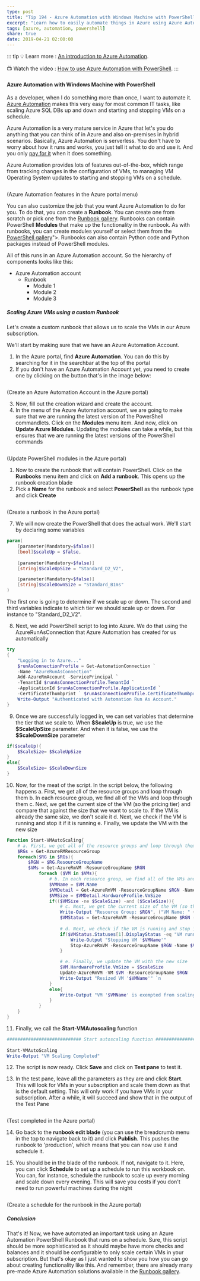 ```yaml
---
type: post
title: "Tip 194 - Azure Automation with Windows Machine with PowerShell"
excerpt: "Learn how to easily automate things in Azure using Azure Automation"
tags: [azure, automation, powershell]
share: true
date: 2019-04-21 02:00:00
---
```

 
::: tip
:bulb: Learn more : [An introduction to Azure Automation](https://docs.microsoft.com/azure/automation/automation-intro?WT.mc_id=docs-azuredevtips-azureappsdev). 

:tv: Watch the video : [How to use Azure Automation with PowerShell](https://www.youtube.com/watch?v=pQ9dQ13B2vM&list=PLLasX02E8BPCNCK8Thcxu-Y-XcBUbhFWC&index=50?WT.mc_id=youtube-azuredevtips-azureappsdev).
:::

#### Azure Automation with Windows Machine with PowerShell

As a developer, when I do something more than once, I want to automate it. [Azure Automation](https://docs.microsoft.com/azure/automation/automation-intro?WT.mc_id=docs-azuredevtips-azureappsdev) makes this very easy for most common IT tasks, like scaling Azure SQL DBs up and down and starting and stopping VMs on a schedule. 

Azure Automation is a very mature service in Azure that let's you do anything that you can think of in Azure and also on-premises in hybrid scenarios. 
Basically, Azure Automation is serverless. You don't have to worry about how it runs and works, you just tell it what to do and use it. And you only [pay for it](https://azure.microsoft.com/pricing/details/automation?WT.mc_id=azure-azuredevtips-azureappsdev) when it does something. 
 
Azure Automation provides lots of features out-of-the-box, which range from tracking changes in the configuration of VMs, to managing VM Operating System updates to starting and stopping VMs on a schedule. 

<img :src="$withBase('/files/AutomationFeatures.png')">

(Azure Automation features in the Azure portal menu)

You can also customize the job that you want Azure Automation to do for you. To do that, you can create a **Runbook**. You can create one from scratch or pick one from the [Runbook gallery](https://gallery.technet.microsoft.com/scriptcenter/site/search?f[0].Type=RootCategory&f[0].Value=WindowsAzure&f[1].Type=SubCategory&f[1].Value=WindowsAzure_automation&f[1].Text=Automation). Runbooks can contain PowerShell **Modules** that make up the functionality in the runbook. As with runbooks, you can create modules yourself or select them from the [PowerShell gallery](https://www.powershellgallery.com')">. Runbooks can also contain Python code and Python packages instead of PowerShell modules.

All of this runs in an Azure Automation account. So the hierarchy of components looks like this:
 * Azure Automation account
    * Runbook
        * Module 1
        * Module 2
        * Module 3

##### Scaling Azure VMs using a custom Runbook

Let's create a custom runbook that allows us to scale the VMs in our Azure subscription.

We'll start by making sure that we have an Azure Automation Account.
1. In the Azure portal, find **Azure Automation**. You can do this by searching for it in the searchbar at the top of the portal
2. If you don't have an Azure Automation Account yet, you need to create one by clicking on the button that's in the image below:

<img :src="$withBase('/files/CreateAutomationAccount.png')">

(Create an Azure Automation Account in the Azure portal)

3. Now, fill out the creation wizard and create the account. 
4. In the menu of the Azure Automation account, we are going to make sure that we are running the latest version of the PowerShell commandlets. Click on the **Modules** menu item. And now, click on **Update Azure Modules**. Updating the modules can take a while, but this ensures that we are running the latest versions of the PowerShell commands 

<img :src="$withBase('/files/UpdatePowerShellModules.png')">

(Update PowerShell modules in the Azure portal)

1. Now to create the runbook that will contain PowerShell. Click on the **Runbooks** menu item and click on **Add a runbook**. This opens up the runbook creation blade
2. Pick a **Name** for the runbook and select **PowerShell** as the runbook type and click **Create**

<img :src="$withBase('/files/CreateARunbook.png')">

(Create a runbook in the Azure portal)

7. We will now create the PowerShell that does the actual work. We'll start by declaring some variables

```powershell
param( 
    [parameter(Mandatory=$false)] 
    [bool]$scaleUp = $false, 
    
    [parameter(Mandatory=$false)] 
    [string]$ScaleUpSize = "Standard_D2_V2",

    [parameter(Mandatory=$false)] 
    [string]$ScaleDownSize = "Standard_B1ms"    
)  
```

The first one is going to determine if we scale up or down.
The second and third variables indicate to which tier we should scale up or down. For instance to "Standard_D2_V2".

8. Next, we add PowerShell script to log into Azure. We do that using the AzureRunAsConnection that Azure Automation has created for us automatically

```powershell
try 
{ 
    "Logging in to Azure..." 
    $runAsConnectionProfile = Get-AutomationConnection `
    -Name "AzureRunAsConnection"
    Add-AzureRmAccount -ServicePrincipal `
    -TenantId $runAsConnectionProfile.TenantId `
    -ApplicationId $runAsConnectionProfile.ApplicationId `
    -CertificateThumbprint ` $runAsConnectionProfile.CertificateThumbprint | Out-Null
    Write-Output "Authenticated with Automation Run As Account."
} 
```

9. Once we are successfully logged in, we can set variables that determine the tier that we scale to. When **\$ScaleUp** is true, we use the **\$ScaleUpSize** parameter. And when it is false, we use the **\$ScaleDownSize** parameter

```powershell
if($scaleUp){ 
    $ScaleSize= $ScaleUpSize 
} 
else{ 
    $ScaleSize= $ScaleDownSize 
} 
```

10. Now, for the meat of the script. In the script below, the following happens
    a. First, we get all of the resource groups and loop through them
    b. In each resource group, we find all of the VMs and loop through them
    c. Next, we get the current size of the VM (so the pricing tier) and compare that against the size that we want to scale to. If the VM is already the same size, we don't scale it
    d. Next, we check if the VM is running and stop it if it is running
    e. Finally, we update the VM with the new size

```powershell
Function Start-VMAutoScaling{ 
    # a. First, we get all of the resource groups and loop through them
    $RGs = Get-AzureRMResourceGroup 
    foreach($RG in $RGs){ 
        $RGN = $RG.ResourceGroupName 
        $VMs = Get-AzureRmVM -ResourceGroupName $RGN 
            foreach ($VM in $VMs){ 
                # b. In each resource group, we find all of the VMs and loop through them
                $VMName = $VM.Name      
                $VMDetail = Get-AzureRmVM -ResourceGroupName $RGN -Name $VMName 
                $VMSize = $VMDetail.HardwareProfile.VmSize 
                if(($VMSize -ne $ScaleSize) -and ($ScaleSize)){
                    # c. Next, we get the current size of the VM (so the pricing tier) and compare that against the size that we want to scale to. 
                    Write-Output "Resource Group: $RGN", ("VM Name: " + $VMName), "Current VM Size: $VMSize", "$scaleTagSwitch : $ScaleSize"  
                    $VMStatus = Get-AzureRmVM -ResourceGroupName $RGN -Name $VMName -Status 
                    
                    # d. Next, we check if the VM is running and stop it if it is running
                    if($VMStatus.Statuses[1].DisplayStatus -eq "VM running"){ 
                        Write-Output "Stopping VM '$VMName'" 
                        Stop-AzureRmVM -ResourceGroupName $RGN -Name $VMName -Force | Out-Null 
                    }  

                    # e. Finally, we update the VM with the new size
                    $VM.HardwareProfile.VmSize = $ScaleSize 
                    Update-AzureRmVM -VM $VM -ResourceGroupName $RGN  
                    Write-Output "Resized VM '$VMName'" `n  
                }                
                else{ 
                    Write-Output "VM '$VMName' is exempted from scaling (Currrent VM size matches scaling size)" 
                } 
            } 
    } 
} 
```

11. Finally, we call the **Start-VMAutoscaling** function

```powershell
############################ Start autoscaling function #################### 
 
Start-VMAutoScaling 
Write-Output "VM Scaling Completed" 
```

12. The script is now ready. Click **Save** and click on **Test pane** to test it.

13. In the test pane, leave all the parameters as they are and click **Start**. This will look for VMs in your subscription and scale them down as that is the default setting. This will only work if you have VMs in your subscription. After a while, it will succeed and show that in the output of the Test Pane

<img :src="$withBase('/files/TestRunBook.png')">

(Test completed in the Azure portal)

14. Go back to the **runbook edit blade** (you can use the breadcrumb menu in the top to navigate back to it) and click **Publish**. This pushes the runbook to 'production', which means that you can now use it and schedule it.

15. You should be in the blade of the runbook. If not, navigate to it. Here, you can click **Schedule** to set up a schedule to run this workbook on. You can, for instance, schedule the runbook to scale up every morning and scale down every evening. This will save you costs if you don't need to run powerful machines during the night

<img :src="$withBase('/files/CreateSchedule.png')">

(Create a schedule for the runbook in the Azure portal)

##### Conclusion

That's it! Now, we have automated an important task using an Azure Automation PowerShell Runbook that runs on a schedule. Sure, this script should be more sophisticated as it should maybe have more checks and balances and it should be configurable to only scale certain VMs in your subscription. But that's okay as I just wanted to show you how you can go about creating functionality like this. And remember, there are already many pre-made Azure Automation solutions available in the [Runbook gallery](https://gallery.technet.microsoft.com/scriptcenter/site/search?f[0].Type=RootCategory&f[0].Value=WindowsAzure&f[1].Type=SubCategory&f[1].Value=WindowsAzure_automation&f[1].Text=Automation).

